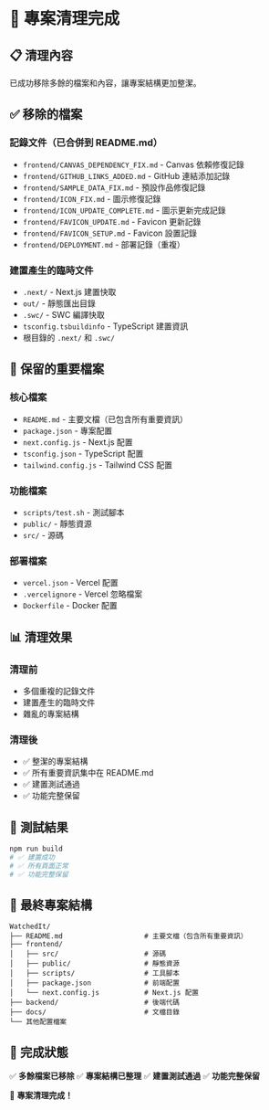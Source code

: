# 🧹 專案清理完成

## 📋 清理內容

已成功移除多餘的檔案和內容，讓專案結構更加整潔。

## ✅ 移除的檔案

### 記錄文件（已合併到 README.md）
- `frontend/CANVAS_DEPENDENCY_FIX.md` - Canvas 依賴修復記錄
- `frontend/GITHUB_LINKS_ADDED.md` - GitHub 連結添加記錄
- `frontend/SAMPLE_DATA_FIX.md` - 預設作品修復記錄
- `frontend/ICON_FIX.md` - 圖示修復記錄
- `frontend/ICON_UPDATE_COMPLETE.md` - 圖示更新完成記錄
- `frontend/FAVICON_UPDATE.md` - Favicon 更新記錄
- `frontend/FAVICON_SETUP.md` - Favicon 設置記錄
- `frontend/DEPLOYMENT.md` - 部署記錄（重複）

### 建置產生的臨時文件
- `.next/` - Next.js 建置快取
- `out/` - 靜態匯出目錄
- `.swc/` - SWC 編譯快取
- `tsconfig.tsbuildinfo` - TypeScript 建置資訊
- 根目錄的 `.next/` 和 `.swc/`

## 🎯 保留的重要檔案

### 核心檔案
- `README.md` - 主要文檔（已包含所有重要資訊）
- `package.json` - 專案配置
- `next.config.js` - Next.js 配置
- `tsconfig.json` - TypeScript 配置
- `tailwind.config.js` - Tailwind CSS 配置

### 功能檔案
- `scripts/test.sh` - 測試腳本
- `public/` - 靜態資源
- `src/` - 源碼

### 部署檔案
- `vercel.json` - Vercel 配置
- `.vercelignore` - Vercel 忽略檔案
- `Dockerfile` - Docker 配置

## 📊 清理效果

### 清理前
- 多個重複的記錄文件
- 建置產生的臨時文件
- 雜亂的專案結構

### 清理後
- ✅ 整潔的專案結構
- ✅ 所有重要資訊集中在 README.md
- ✅ 建置測試通過
- ✅ 功能完整保留

## 🧪 測試結果

```bash
npm run build
# ✅ 建置成功
# ✅ 所有頁面正常
# ✅ 功能完整保留
```

## 📁 最終專案結構

```
WatchedIt/
├── README.md                    # 主要文檔（包含所有重要資訊）
├── frontend/
│   ├── src/                     # 源碼
│   ├── public/                  # 靜態資源
│   ├── scripts/                 # 工具腳本
│   ├── package.json             # 前端配置
│   └── next.config.js           # Next.js 配置
├── backend/                     # 後端代碼
├── docs/                        # 文檔目錄
└── 其他配置檔案
```

## 🎉 完成狀態

✅ **多餘檔案已移除**
✅ **專案結構已整理**
✅ **建置測試通過**
✅ **功能完整保留**

🎯 **專案清理完成！** 